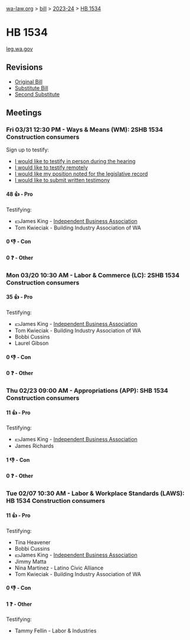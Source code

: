 [wa-law.org](/) > [bill](/bill/) > [2023-24](/bill/2023-24/) > [HB 1534](/bill/2023-24/hb/1534/)

# HB 1534
[leg.wa.gov](https://app.leg.wa.gov/billsummary?BillNumber=1534&Year=2023&Initiative=false)

## Revisions
* [Original Bill](1/)
* [Substitute Bill](S/)
* [Second Substitute](S2/)

## Meetings
### Fri 03/31 12:30 PM - Ways & Means (WM): 2SHB 1534 Construction consumers
Sign up to testify:
* [I would like to testify in person during the hearing](https://app.leg.wa.gov/csi/Testifier/Add?chamber=House&mId=31183&aId=154719&caId=22541&tId=1)
* [I would like to testify remotely](https://app.leg.wa.gov/csi/Testifier/Add?chamber=House&mId=31183&aId=154719&caId=22541&tId=2)
* [I would like my position noted for the legislative record](https://app.leg.wa.gov/csi/Testifier/Add?chamber=House&mId=31183&aId=154719&caId=22541&tId=3)
* [I would like to submit written testimony](https://app.leg.wa.gov/csi/Testifier/Add?chamber=House&mId=31183&aId=154719&caId=22541&tId=4)

#### 48 👍 - Pro
Testifying:
* 💵James King - [Independent Business Association](/org/independent_business_association/)
* Tom Kwieciak - Building Industry Association of WA

#### 0 👎 - Con

#### 0 ❓ - Other

### Mon 03/20 10:30 AM - Labor & Commerce (LC): 2SHB 1534 Construction consumers
#### 35 👍 - Pro
Testifying:
* 💵James King - [Independent Business Association](/org/independent_business_association/)
* Tom Kwieciak - Building Industry Association of WA
* Bobbi Cussins
* Laurel Gibson

#### 0 👎 - Con

#### 0 ❓ - Other

### Thu 02/23 09:00 AM - Appropriations (APP): SHB 1534 Construction consumers
#### 11 👍 - Pro
Testifying:
* 💵James King - [Independent Business Association](/org/independent_business_association/)
* James Richards

#### 1 👎 - Con

#### 0 ❓ - Other

### Tue 02/07 10:30 AM - Labor & Workplace Standards (LAWS): HB 1534 Construction consumers
#### 11 👍 - Pro
Testifying:
* Tina Heavener
* Bobbi Cussins
* 💵James King - [Independent Business Association](/org/independent_business_association/)
* Jimmy Matta
* Nina Martinez - Latino Civic Alliance
* Tom Kwieciak - Building Industry Association of WA

#### 0 👎 - Con

#### 1 ❓ - Other
Testifying:
* Tammy Fellin - Labor & Industries
